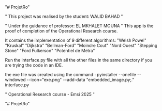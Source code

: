 "# ProjetRo" 

" This project was realised by the student: WALID BAHAD "
        
" Under the guidance of professor: EL MKHALET MOUNA "
This app is the proof of completion of the Operational Research course.

It contains the implementation of 9 different algorithms:
 "Welsh Powel"
 "Kruskal"
 "Dijkstra"
 "Bellman-Ford"
 "Moindre Cout"
 "Nord Ouest"
 "Stepping Stone"
 "Ford Fulkerson"
 "Potentiel de Metra"


Run the interface.py file with all the other files in the same directory if you are trying the code in an IDE.

the exe file was created using the command :
pyinstaller --onefile --windowed --icon="exe.png" --add-data "embedded_image.py;." interface.py


" Operational Research course - Emsi 2025 "

"# ProjetRo" 

